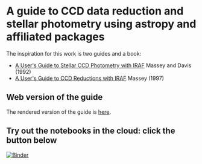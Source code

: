 # A guide to CCD data reduction and stellar photometry using astropy and affiliated packages

The inspiration for this work is two guides and a book:

+ [A User's Guide to Stellar CCD Photometry with IRAF](https://www.mn.uio.no/astro/english/services/it/help/visualization/iraf/daophot2.pdf) Massey and Davis (1992)
+ [A User's Guide to CCD Reductions with IRAF](http://ircamera.as.arizona.edu/Astr_518/irafguid.pdf) Massey (1997)

## Web version of the guide

The rendered version of the guide is [here](https://mwcraig.github.io/ccd-as-book/00-00-Preface).

## Try out the notebooks in the cloud: click the button below

[![Binder](https://mybinder.org/badge_logo.svg)](https://mybinder.org/v2/gh/astropy/ccd-reduction-and-photometry-guide/master)
